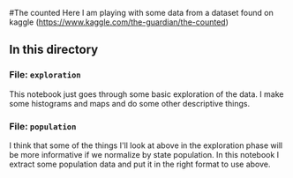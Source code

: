 #The counted
Here I am playing with some data from a dataset found on kaggle (https://www.kaggle.com/the-guardian/the-counted)

## In this directory
### File: `exploration`
This notebook just goes through some basic exploration of the data.  I make some histograms and maps and do some other descriptive things.

### File: `population`
I think that some of the things I'll look at above in the exploration phase will be more informative if we normalize by state population.  In this notebook I extract some population data and put it in the right format to use above. 
